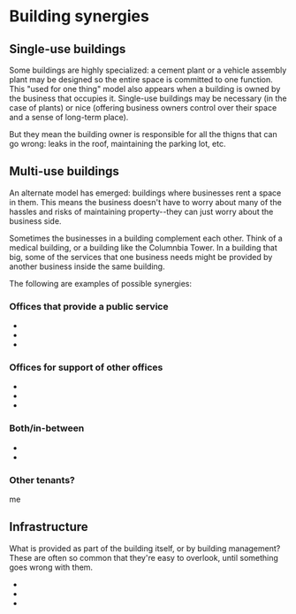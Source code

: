 # Building synergies

## Single-use buildings

Some buildings are highly specialized: a cement plant or a vehicle
assembly plant may be designed so the entire space is committed to one
function. This "used for one thing" model also appears when a building
is owned by the business that occupies it. Single-use buildings may
be necessary (in the case of plants) or nice (offering business owners
control over their space and a sense of long-term place).

But they mean the building owner is responsible for all the thigns that
can go wrong: leaks in the roof, maintaining the parking lot, etc.

## Multi-use buildings

An alternate model has emerged: buildings where businesses rent a
space in them. This means the business doesn't have to worry about
many of the hassles and risks of maintaining property--they can just
worry about the business side.

Sometimes the businesses in a building complement each other.
Think of a medical building, or a building like the Columnbia Tower.
In a building that big, some of the services that one business needs
might be provided by another business inside the same building.

The following are examples of possible synergies:


### Offices that provide a public service

-
-
-

### Offices for support of other offices

-
-
-

### Both/in-between

-
-

### Other tenants?
me

## Infrastructure

What is provided as part of the building itself, or by building
management? These are often so common that they're easy to overlook,
until something goes wrong with them.

-
-
-
